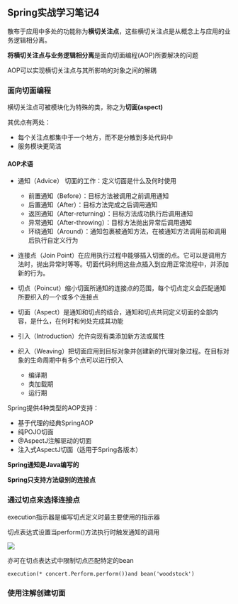 ## Spring实战学习笔记4

散布于应用中多处的功能称为**横切关注点**，这些横切关注点是从概念上与应用的业务逻辑相分离。

**将横切关注点与业务逻辑相分离**是面向切面编程(AOP)所要解决的问题

AOP可以实现横切关注点与其所影响的对象之间的解耦

### 面向切面编程

横切关注点可被模块化为特殊的类，称之为**切面(aspect)**

其优点有两处：

* 每个关注点都集中于一个地方，而不是分散到多处代码中
* 服务模块更简洁

####  AOP术语

* 通知（Advice） 切面的工作：定义切面是什么及何时使用
  * 前置通知（Before）：目标方法被调用之前调用通知
  * 后置通知（After）：目标方法完成之后调用通知
  * 返回通知（After-returning）：目标方法成功执行后调用通知
  * 异常通知（After-throwing）：目标方法抛出异常后调用通知
  * 环绕通知（Around）：通知包裹被通知方法，在被通知方法调用前和调用后执行自定义行为

* 连接点（Join Point）在应用执行过程中能够插入切面的点。它可以是调用方法时，抛出异常时等等。切面代码利用这些点插入到应用正常流程中，并添加新的行为。
* 切点（Poincut）缩小切面所通知的连接点的范围，每个切点定义会匹配通知所要织入的一个或多个连接点
* 切面（Aspect）是通知和切点的结合，通知和切点共同定义切面的全部内容，是什么，在何时和何处完成其功能
* 引入（Introduction）允许向现有类添加新方法或属性
* 织入（Weaving）把切面应用到目标对象并创建新的代理对象过程。在目标对象的生命周期中有多个点可以进行织入
  * 编译期
  * 类加载期
  * 运行期

Spring提供4种类型的AOP支持：

* 基于代理的经典SpringAOP
* 纯POJO切面
* @AspectJ注解驱动的切面
* 注入式AspectJ切面（适用于Spring各版本）

**Spring通知是Java编写的**

**Spring只支持方法级别的连接点**

### 通过切点来选择连接点

execution指示器是编写切点定义时最主要使用的指示器

切点表达式设置当perform()方法执行时触发通知的调用

![](C:\Users\DepressiveStar\Desktop\切点定义.png)

亦可在切点表达式中限制切点匹配特定的bean

```
execution(* concert.Perform.perform())and bean('woodstock')
```

### 使用注解创建切面